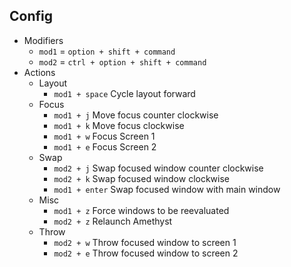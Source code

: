 ## Config

- Modifiers
	- `mod1` = `option + shift + command`
	- `mod2` = `ctrl + option + shift + command`
- Actions
	- Layout
		- `mod1 + space` Cycle layout forward
	- Focus
		- `mod1 + j` Move focus counter clockwise
		- `mod1 + k` Move focus clockwise
		- `mod1 + w` Focus Screen 1
		- `mod1 + e` Focus Screen 2
	- Swap
		- `mod2 + j` Swap focused window counter clockwise
		- `mod2 + k` Swap focused window clockwise
		- `mod1 + enter` Swap focused window with main window
	- Misc
		- `mod1 + z` Force windows to be reevaluated
		- `mod2 + z` Relaunch Amethyst
	- Throw
		- `mod2 + w` Throw focused window to screen 1
		- `mod2 + e` Throw focused window to screen 2
